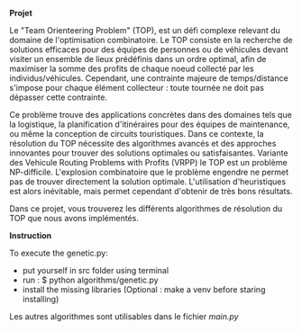 **Projet**

Le "Team Orienteering Problem" (TOP), est un défi complexe relevant du domaine de l'optimisation combinatoire. Le TOP consiste en la recherche de solutions efficaces pour des équipes de personnes ou de véhicules devant visiter un ensemble de lieux prédéfinis dans un ordre optimal, afin de maximiser la somme des profits de chaque noeud collecté par les individus/véhicules. Cependant, une contrainte majeure de temps/distance s'impose pour chaque élément collecteur : toute tournée ne doit pas dépasser cette contrainte.

Ce problème trouve des applications concrètes dans des domaines tels que la logistique, la planification d'itinéraires pour des équipes de maintenance, ou même la conception de circuits touristiques. Dans ce contexte, la résolution du TOP nécessite des algorithmes avancés et des approches innovantes pour trouver des solutions optimales ou satisfaisantes. Variante des Vehicule Routing Problems with Profits (VRPP) le TOP est un problème NP-difficile. L'explosion combinatoire que le problème engendre ne permet pas de trouver directement la solution optimale. L'utilisation d'heuristiques est alors inévitable, mais permet cependant d'obtenir de très bons résultats.

Dans ce projet, vous trouverez les différents algorithmes de résolution du TOP que nous avons implémentés.

**Instruction**

To execute the genetic.py:
- put yourself in src folder using terminal
- run : $ python algorithms/genetic.py
- install the missing libraries (Optional : make a venv before staring installing)

Les autres algorithmes sont utilisables dans le fichier *main.py*

